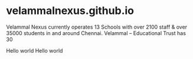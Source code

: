 # velammalnexus.github.io
Velammal Nexus currently operates 13 Schools with over 2100 staff &amp; over 35000 students in and around Chennai. Velammal – Educational Trust has 30
<html>
<head>
</head>
<body>
Hello world
Hello world
</body>
</html>
